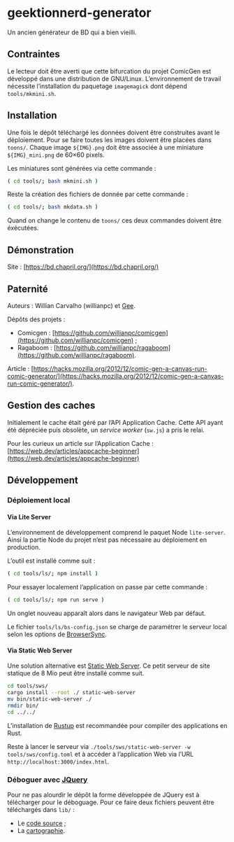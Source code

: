 # geektionnerd-generator

Un ancien générateur de BD qui a bien vieilli.

## Contraintes

Le lecteur doit être averti que cette bifurcation du projet ComicGen est développé dans une distribution de GNU/Linux.
L’environnement de travail nécessite l’installation du paquetage `imagemagick` dont dépend `tools/mkmini.sh`.

## Installation

Une fois le dépôt téléchargé les données doivent être construites avant le déploiement.
Pour se faire toutes les images doivent être placées dans `toons/`.
Chaque image `${IMG}.png` doit être associée à une miniature `${IMG}_mini.png` de 60×60 pixels.

Les miniatures sont générées via cette commande :
```bash
( cd tools/; bash mkmini.sh )
```

Reste la création des fichiers de donnée par cette commande :
```bash
( cd tools/; bash mkdata.sh )
```

Quand on change le contenu de `toons/` ces deux commandes doivent être éxécutées.

## Démonstration

Site : [https://bd.chapril.org/](https://bd.chapril.org/)

## Paternité

Auteurs : Willian Carvalho (willianpc) et [Gee](https://forge.april.org/gee).

Dépôts des projets :
* Comicgen : [https://github.com/willianpc/comicgen](https://github.com/willianpc/comicgen) ;
* Ragaboom : [https://github.com/willianpc/ragaboom](https://github.com/willianpc/ragaboom).

Article : [https://hacks.mozilla.org/2012/12/comic-gen-a-canvas-run-comic-generator/](https://hacks.mozilla.org/2012/12/comic-gen-a-canvas-run-comic-generator/).

## Gestion des caches

Initialement le cache était géré par l’API Application Cache.
Cette API ayant été dépréciée puis obsolète, un *service worker* (`sw.js`) a pris le relai.

Pour les curieux un article sur l’Application Cache : [https://web.dev/articles/appcache-beginner](https://web.dev/articles/appcache-beginner)

## Développement

### Déploiement local

#### Via Lite Server

L’environnement de développement comprend le paquet Node `lite-server`.
Ainsi la partie Node du projet n’est pas nécessaire au déploiement en production.

L’outil est installé comme suit :
```bash
( cd tools/ls/; npm install )
```

Pour essayer localement l’application on passe par cette commande :
```bash
( cd tools/ls/; npm run serve )
```

Un onglet nouveau apparaît alors dans le navigateur Web par défaut.

Le fichier `tools/ls/bs-config.json` se charge de paramétrer le serveur local selon les options de [BrowserSync](https://browsersync.io/docs/options "Site Web").

#### Via Static Web Server

Une solution alternative est [Static Web Server](https://static-web-server.net/ "Site Web"). Ce petit serveur de site statique de 8 Mio peut être installé comme suit.

```bash
cd tools/sws/
cargo install --root ./ static-web-server
mv bin/static-web-server ./
rmdir bin/
cd ../../
```
L’installation de [Rustup](https://rustup.rs/) est recommandée pour compiler des applications en Rust.

Reste à lancer le serveur via `./tools/sws/static-web-server -w tools/sws/config.toml` et à accéder à l’application Web via l’URL `http://localhost:3000/index.html`.

### Déboguer avec [JQuery](https://jquery.com/)

Pour ne pas alourdir le dépôt la forme développée de JQuery est à télécharger pour le déboguage.
Pour ce faire deux fichiers peuvent être téléchargés dans `lib/` :
* Le [code source](https://code.jquery.com/jquery-3.7.1.js) ;
* La [cartographie](https://code.jquery.com/jquery-3.7.1.min.map).
